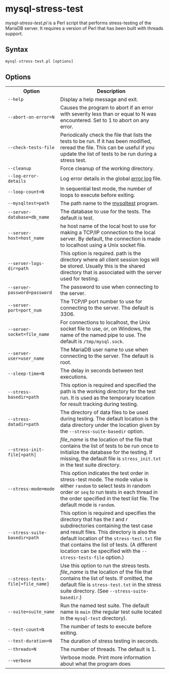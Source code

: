 # mysql-stress-test

<em>mysql-stress-test.pl</em> is a Perl script that performs stress-testing of the MariaDB server. It requires a version of Perl that has been built with threads support.

## Syntax

```sql
mysql-stress-test.pl [options]
```

## Options

<table><tbody><tr><th>Option</th><th>Description</th></tr>
<tr><td><code>--help</code></td><td>Display a help message and exit.</td></tr>
<tr><td><code>--abort-on-error=N</code></td><td>Causes the program to abort if an error with severity less than or equal to N was encountered. Set to 1 to abort on any error.</td></tr>
<tr><td><code>--check-tests-file</code></td><td>Periodically check the file that lists the tests to be run. If it has been modified, reread the file. This can be useful if you update the list of tests to be run during a stress test.</td></tr>
<tr><td><code>--cleanup</code></td><td>Force cleanup of the working directory.</td></tr>
<tr><td><code>--log-error-details</code></td><td>Log error details in the global <a href="/kb/en/error-log/">error log</a> file.</td></tr>
<tr><td><code>--loop-count=N</code></td><td>In sequential test mode, the number of loops to execute before exiting.</td></tr>
<tr><td><code>--mysqltest=path</code></td><td>The path name to the <a href="/kb/en/mysqltest/">mysqltest</a> program.</td></tr>
<tr><td><code>--server-database=db_name</code></td><td>The database to use for the tests. The default is test.</td></tr>
<tr><td><code>--server-host=host_name</code></td><td>he host name of the local host to use for making a TCP/IP connection to the local server. By default, the connection is made to localhost using a Unix socket file.</td></tr>
<tr><td><code>--server-logs-dir=path</code></td><td>This option is required.  path is the directory where all client session logs will be stored. Usually this is the shared directory that is associated with the server used for testing.</td></tr>
<tr><td><code>--server-password=password</code></td><td>The password to use when connecting to the server.</td></tr>
<tr><td><code>--server-port=port_num</code></td><td>The TCP/IP port number to use for connecting to the server. The default is 3306.</td></tr>
<tr><td><code>--server-socket=file_name</code></td><td>For connections to localhost, the Unix socket file to use, or, on Windows, the name of the named pipe to use. The default is <code>/tmp/mysql.sock</code>.</td></tr>
<tr><td><code>--server-user=user_name</code></td><td>The MariaDB user name to use when connecting to the server. The default is root.</td></tr>
<tr><td><code>--sleep-time=N</code></td><td>The delay in seconds between test executions.</td></tr>
<tr><td><code>--stress-basedir=path</code></td><td>This option is required and specified the path is the working directory for the test run. It is used as the temporary location for result tracking during testing.</td></tr>
<tr><td><code>--stress-datadir=path</code></td><td>The directory of data files to be used during testing. The default location is the data directory under the location given by the <code>--stress-suite-basedir</code> option.</td></tr>
<tr><td><code>--stress-init-file[=path]</code></td><td><em>file_name</em> is the location of the file that contains the list of tests to be run once to initialize the database for the testing. If missing, the default file is <code>stress_init.txt</code> in the test suite directory.</td></tr>
<tr><td><code>--stress-mode=mode</code></td><td>This option indicates the test order in stress-test mode. The mode value is either <code>random</code> to select tests in random order or <code>seq</code> to run tests in each thread in the order specified in the test list file. The default mode is <code>random</code>.</td></tr>
<tr><td><code>--stress-suite-basedir=path</code></td><td>This option is required and specifies the directory that has the <em>t</em> and <em>r</em> subdirectories containing the test case and result files. This directory is also the default location of the <code>stress-test.txt</code> file that contains the list of tests. (A different location can be specified with the <code>--stress-tests-file</code> option.)</td></tr>
<tr><td><code>--stress-tests-file[=file_name]</code></td><td>Use this option to run the stress tests. <em>file_name</em> is the location of the file that contains the list of tests. If omitted, the default file is <code>stress-test.txt</code> in the stress suite directory. (See <code>--stress-suite-basedir</code>.)</td></tr>
<tr><td><code>--suite=suite_name</code></td><td>Run the named test suite. The default name is <code>main</code> (the regular test suite located in the <code>mysql-test</code> directory).</td></tr>
<tr><td><code>--test-count=N</code></td><td>The number of tests to execute before exiting.</td></tr>
<tr><td><code>--test-duration=N</code></td><td>The duration of stress testing in seconds.</td></tr>
<tr><td><code>--threads=N</code></td><td>The number of threads. The default is 1.</td></tr>
<tr><td><code>--verbose</code></td><td>Verbose mode. Print more information about what the program does</td></tr>
</tbody></table>